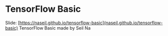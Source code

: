 # TensorFlow Basic

Slide: [https://naseil.github.io/tensorflow-basic](naseil.github.io/tensorflow-basic)
TensorFlow Basic made by Seil Na
